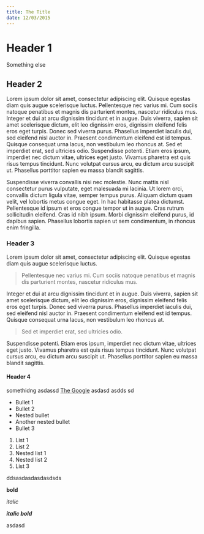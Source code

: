 ```yaml
---
title: The Title
date: 12/03/2015
---
```

# Header 1

Something else

## Header 2

Lorem ipsum dolor sit amet, consectetur adipiscing elit. Quisque egestas diam quis augue scelerisque luctus. Pellentesque nec varius mi. Cum sociis natoque penatibus et magnis dis parturient montes, nascetur ridiculus mus. Integer et dui at arcu dignissim tincidunt et in augue. Duis viverra, sapien sit amet scelerisque dictum, elit leo dignissim eros, dignissim eleifend felis eros eget turpis. Donec sed viverra purus. Phasellus imperdiet iaculis dui, sed eleifend nisl auctor in. Praesent condimentum eleifend est id tempus. Quisque consequat urna lacus, non vestibulum leo rhoncus at. Sed et imperdiet erat, sed ultricies odio. Suspendisse potenti. Etiam eros ipsum, imperdiet nec dictum vitae, ultrices eget justo. Vivamus pharetra est quis risus tempus tincidunt. Nunc volutpat cursus arcu, eu dictum arcu suscipit ut. Phasellus porttitor sapien eu massa blandit sagittis.

Suspendisse viverra convallis nisi nec molestie. Nunc mattis nisl consectetur purus vulputate, eget malesuada mi lacinia. Ut lorem orci, convallis dictum ligula vitae, semper tempus purus. Aliquam dictum quam velit, vel lobortis metus congue eget. In hac habitasse platea dictumst. Pellentesque id ipsum et eros congue tempor ut in augue. Cras rutrum sollicitudin eleifend. Cras id nibh ipsum. Morbi dignissim eleifend purus, id dapibus sapien. Phasellus lobortis sapien ut sem condimentum, in rhoncus enim fringilla.

### Header 3

Lorem ipsum dolor sit amet, consectetur adipiscing elit. Quisque egestas diam quis augue scelerisque luctus.

> Pellentesque nec varius mi. Cum sociis natoque penatibus et magnis dis parturient montes, nascetur ridiculus mus.

Integer et dui at arcu dignissim tincidunt et in augue. Duis viverra, sapien sit amet scelerisque dictum, elit leo dignissim eros, dignissim eleifend felis eros eget turpis. Donec sed viverra purus. Phasellus imperdiet iaculis dui, sed eleifend nisl auctor in. Praesent condimentum eleifend est id tempus. Quisque consequat urna lacus, non vestibulum leo rhoncus at.

> Sed et imperdiet erat, sed ultricies odio.

Suspendisse potenti. Etiam eros ipsum, imperdiet nec dictum vitae, ultrices eget justo. Vivamus pharetra est quis risus tempus tincidunt. Nunc volutpat cursus arcu, eu dictum arcu suscipit ut. Phasellus porttitor sapien eu massa blandit sagittis.

#### Header 4

somethidng asdassd   [The Google](http://www.google.com/) asdasd asdds sd

* Bullet 1
* Bullet 2
 * Nested bullet
 * Another nested bullet
* Bullet 3


1. List 1
1. List 2
 1. Nested list 1
 1. Nested list 2
1. List 3

ddsasdasdasdasdsds

**bold**

_italic_

**_italic bold_**

<script>console.log("hi")</script>

asdasd
